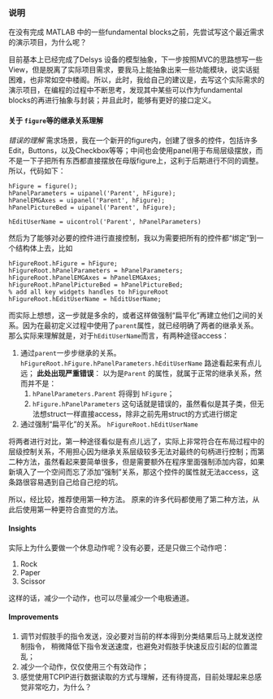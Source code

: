
### 说明
在没有完成 MATLAB 中的一些fundamental blocks之前，先尝试写这个最近需求的演示项目，为什么呢？

目前基本上已经完成了Delsys 设备的模型抽象，下一步按照MVC的思路想写一些View，但是脱离了实际项目需求，要我马上能抽象出来一些功能模块，说实话挺困难，也非常如空中楼阁。所以，此时，我给自己的建议是，去写这个实际需求的演示项目，在编程的过程中不断思考，发现其中某些可以作为fundamental blocks的再进行抽象与封装；并且此时，能够有更好的接口定义。


#### 关于 `figure`等的继承关系理解
_错误的理解_
需求场景，我在一个新开的figure内，创建了很多的控件，包括许多Edit，Buttons，以及Checkbox等等；中间也会使用panel用于布局层级摆放，而不是一下子把所有东西都直接摆放在母版figure上，这利于后期进行不同的调整。
所以，代码如下：
```
hFigure = figure();
hPanelParameters = uipanel('Parent', hFigure);
hPanelEMGAxes = uipanel('Parent', hFigure);
hPanelPictureBed = uipanel('Parent', hFigure);

hEditUserName = uicontrol('Parent', hPanelParameters)
```
然后为了能够对必要的控件进行直接控制，我以为需要把所有的控件都“绑定”到一个结构体上去，比如
```
hFigureRoot.hFigure = hFigure;
hFigureRoot.hPanelParameters = hPanelParameters;
hFigureRoot.hPanelEMGAxes = hPanelEMGAxes;
hFigureRoot.hPanelPictureBed = hPanelPictureBed;
% add all key widgets handles to hFigureRoot
hFigureRoot.hEditUserName = hEditUserName;
```

而实际上想想，这一步就是多余的，或者这样做强制“扁平化”再建立他们之间的关系。因为在最初定义过程中使用了`parent`属性，就已经明确了两者的继承关系。那么实际来理解就是，对于`hEditUserName`而言，有两种途径access：
1. 通过`parent`一步步继承的关系。
    `hFigureRoot.hFigure.hPanelParameters.hEditUserName` 路途看起来有点儿远；
    __此处出现严重错误__：
    以为是`Parent` 的属性，就属于正常的继承关系，然而并不是：
    1. `hPanelParameters.Parent` 将得到 `hFigure`；
    2. `hFigure.hPanelParameters` 这句话就是错误的，虽然看似是其子类，但无法想struct一样直接access，除非之前先用struct的方式进行绑定
2. 通过强制“扁平化”的关系。
    `hFigureRoot.hEditUserName`

将两者进行对比，第一种途径看似是有点儿远了，实际上非常符合在布局过程中的层级控制关系，不用担心因为继承关系层级较多无法对最终的句柄进行控制；而第二种方法，虽然看起来要简单很多，但是需要额外在程序里面强制添加内容，如果新填入了一个空间而忘了添加“强制”关系，那这个控件的属性就无法access，这条路很容易遇到自己给自己挖的坑。

所以，经比较，推荐使用第一种方法。 原来的许多代码都使用了第二种方法，从此后使用第一种更符合直觉的方法。

#### Insights
实际上为什么要做一个休息动作呢？没有必要，还是只做三个动作吧：
1. Rock
2. Paper
3. Scissor

这样的话，减少一个动作，也可以尽量减少一个电极通道。

#### Improvements
1. 调节对假肢手的指令发送，没必要对当前的样本得到分类结果后马上就发送控制指令，
    稍微降低下指令发送速度，也避免对假肢手快速反应引起的位置混乱；
2. 减少一个动作，仅仅使用三个有效动作；
3. 感觉使用TCPIP进行数据读取的方式与理解，还有待提高，目前处理起来总感觉非常吃力，为什么？